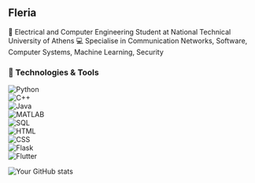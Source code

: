 ## Fleria

🚀 Electrical and Computer Engineering Student at National Technical University of Athens 
💻 Specialise in Communication Networks, Software, Computer Systems, Machine Learning, Security

### 🔧 Technologies & Tools  
![Python](https://img.shields.io/badge/-Python-3776AB?style=flat-square&logo=python&logoColor=white)  
![C++](https://img.shields.io/badge/-C++-00599C?style=flat-square&logo=c%2B%2B&logoColor=white)  
![Java](https://img.shields.io/badge/-Java-007396?style=flat-square&logo=java&logoColor=white)  
![MATLAB](https://img.shields.io/badge/-MATLAB-0076A8?style=flat-square&logo=mathworks&logoColor=white)  
![SQL](https://img.shields.io/badge/-SQL-4479A1?style=flat-square&logo=mysql&logoColor=white)  
![HTML](https://img.shields.io/badge/-HTML5-E34F26?style=flat-square&logo=html5&logoColor=white)  
![CSS](https://img.shields.io/badge/-CSS3-1572B6?style=flat-square&logo=css3&logoColor=white)  
![Flask](https://img.shields.io/badge/-Flask-000000?style=flat-square&logo=flask&logoColor=white)  
![Flutter](https://img.shields.io/badge/-Flutter-02569B?style=flat-square&logo=flutter&logoColor=white)  


![Your GitHub stats](https://github-readme-stats.vercel.app/api?username=yourusername&show_icons=true&theme=dark)


<!--
**Fleria/fleria** is a ✨ _special_ ✨ repository because its `README.md` (this file) appears on your GitHub profile.

Here are some ideas to get you started:

- 🔭 I’m currently working on ...
- 🌱 I’m currently learning ...
- 👯 I’m looking to collaborate on ...
- 🤔 I’m looking for help with ...
- 💬 Ask me about ...
- 📫 How to reach me: ...
- 😄 Pronouns: ...
- ⚡ Fun fact: ...
-->
